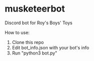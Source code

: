 # musketeerbot
Discord bot for Roy's Boys' Toys

How to use:
1. Clone this repo
2. Edit bot_info.json with your bot's info
3. Run "python3 bot.py"
